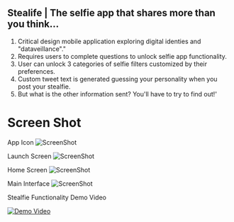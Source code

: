 ## Stealife | The selfie app that shares more than you think...
1. Critical design mobile application exploring digital identies and "dataveillance"."
2. Requires users to complete questions to unlock selfie app functionality.
3. User can unlock 3 categories of selfie filters customized by their preferences.
4. Custom tweet text is generated guessing your personality when you post your stealfie.
5. But what is the other information sent? You'll have to try to find out!'

# Screen Shot
App Icon 
![ScreenShot](https://github.com/drmartens/danamartens/blob/master/CC%20iOS/stealfie%20project/stealfieappicon.png) 

Launch Screen
![ScreenShot](https://github.com/drmartens/danamartens/blob/master/CC%20iOS/stealfie%20project/stealfie.png) 

Home Screen 
![ScreenShot](https://github.com/drmartens/danamartens/blob/master/CC%20iOS/stealfie%20project/stealfiehomescreen.png) 

Main Interface
![ScreenShot](https://github.com/drmartens/danamartens/blob/master/CC%20iOS/stealfie%20project/stealfieinterface.png) 

Stealfie Functionality Demo Video 

[![Demo Video](https://github.com/drmartens/danamartens/blob/master/CC%20iOS/stealfie%20project/stealfievideodemoss.png)](https://youtu.be/WOwWdoNqxjU)






  
 
